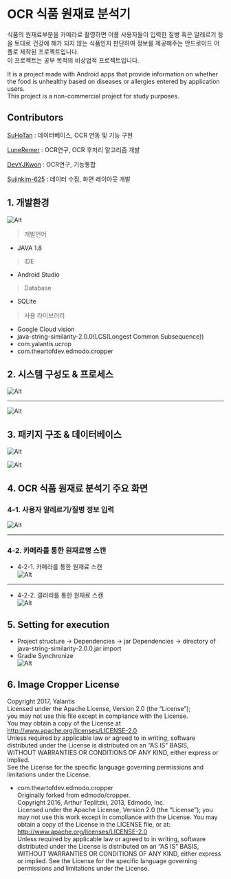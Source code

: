 <h1 id="ocr-식품-원재료-분석기">OCR 식품 원재료 분석기</h1>
<p>식품의 원재료부분을 카메라로 촬영하면 어플 사용자들이 입력한 질병 혹은 알레르기 등을 토대로 건강에 해가 되지 않는 식품인지 판단하여 정보를 제공해주는 안드로이드 어플로 제작된 프로젝트입니다.<br>
이 프로젝트는 공부 목적의 비상업적 프로젝트입니다.</p>
<p>It is a project made with Android apps that provide information on whether the food is unhealthy based on diseases or allergies entered by application users.<br>
This project is a non-commercial project for study purposes.</p>
<h2 id="contributors">Contributors</h2>
<p><a href="https://github.com/SuHoTan">SuHoTan</a> : 데이터베이스, OCR 연동 및 기능 구현</p>
<p><a href="https://github.com/LuneRemer">LuneRemer</a> : OCR연구, OCR 후처리 알고리즘 개발</p>
<p><a href="https://github.com/DevYJKwon">DevYJKwon</a> : OCR연구, 기능통합</p>
<p><a href="https://github.com/Sujinkim-625">Sujinkim-625</a> : 데이터 수집, 화면 레이아웃 개발</p>
<h2 id="개발환경">1. 개발환경</h2>
<p><img src="md/%EA%B0%9C%EB%B0%9C%ED%99%98%EA%B2%BD.PNG" alt="Alt"></p>
<blockquote>
<p>개발언어</p>
</blockquote>
<ul>
<li>JAVA 1.8</li>
</ul>
<blockquote>
<p>IDE</p>
</blockquote>
<ul>
<li>Android Studio</li>
</ul>
<blockquote>
<p>Database</p>
</blockquote>
<ul>
<li>SQLite</li>
</ul>
<blockquote>
<p>사용 라이브러리</p>
</blockquote>
<ul>
<li>Google Cloud vision</li>
<li>java-string-similarity-2.0.0(LCS(Longest Common Subsequence))</li>
<li>com.yalantis.ucrop</li>
<li>com.theartofdev.edmodo.cropper</li>
</ul>
<h2 id="시스템-구성도--프로세스">2. 시스템 구성도 &amp; 프로세스</h2>
<p><img src="md/%EC%8B%9C%EC%8A%A4%ED%85%9C%EA%B5%AC%EC%84%B1%EB%8F%84.PNG" alt="Alt"></p>
<hr>
<p><img src="md/%ED%94%84%EB%A1%9C%EC%84%B8%EC%8A%A4.PNG" alt="Alt"></p>
<h2 id="패키지-구조--데이터베이스">3. 패키지 구조 &amp; 데이터베이스</h2>
<p><img src="md/%ED%8C%A8%ED%82%A4%EC%A7%80%EA%B5%AC%EC%A1%B0.PNG" alt="Alt"></p>
<p><img src="md/%EB%8D%B0%EC%9D%B4%ED%84%B0%EB%B2%A0%EC%9D%B4%EC%8A%A4%EB%AA%A8%EB%8D%B8%EB%A7%81.PNG" alt="Alt"></p>
<h2 id="ocr-식품-원재료-분석기-주요-화면">4. OCR 식품 원재료 분석기 주요 화면</h2>
<h3 id="사용자-알레르기질병-정보-입력">4-1. 사용자 알레르기/질병 정보 입력</h3>
<p><img src="md/%EC%A7%88%EB%B3%91%EC%A0%95%EB%B3%B4%EC%9E%85%EB%A0%A5.PNG" alt="Alt"></p>
<hr>
<h3 id="카메라를-통한-원재료명-스캔">4-2. 카메라를 통한 원재료명 스캔</h3>
<ul>
<li>4-2-1. 카메라를 통한 원재료 스캔<br>
<img src="md/%EC%9B%90%EC%9E%AC%EB%A3%8C%EB%B6%84%EC%84%9D.gif" alt="Alt"></li>
</ul>
<hr>
<ul>
<li>4-2-2. 갤러리를 통한 원재료 스캔<br>
<img src="md/%EA%B0%A4%EB%9F%AC%EB%A6%AC%EC%9B%90%EC%9E%AC%EB%A3%8C%EB%B6%84%EC%84%9D.gif" alt="Alt"></li>
</ul>
<h2 id="setting-for-execution">5. Setting for execution</h2>
<ul>
<li>Project structure -&gt; Dependencies -&gt; jar Dependencies -&gt; directory of java-string-similarity-2.0.0.jar import</li>
<li>Gradle Synchronize<br>
<img src="md/%EC%84%B8%ED%8C%85.PNG" alt="Alt"></li>
</ul>
<h2 id="image-cropper-license">6. Image Cropper License</h2>
<p>Copyright 2017, Yalantis<br>
Licensed under the Apache License, Version 2.0 (the “License”);<br>
you may not use this file except in compliance with the License.<br>
You may obtain a copy of the License at<br>
<a href="http://www.apache.org/licenses/LICENSE-2.0">http://www.apache.org/licenses/LICENSE-2.0</a><br>
Unless required by applicable law or agreed to in writing, software<br>
distributed under the License is distributed on an “AS IS” BASIS,<br>
WITHOUT WARRANTIES OR CONDITIONS OF ANY KIND, either express or implied.<br>
See the License for the specific language governing permissions and<br>
limitations under the License.</p>
<ul>
<li>com.theartofdev.edmodo.cropper<br>
Originally forked from edmodo/cropper.<br>
Copyright 2016, Arthur Teplitzki, 2013, Edmodo, Inc.<br>
Licensed under the Apache License, Version 2.0 (the “License”); you may not use this work except in compliance with the License. You may obtain a copy of the License in the LICENSE file, or at:<br>
<a href="http://www.apache.org/licenses/LICENSE-2.0">http://www.apache.org/licenses/LICENSE-2.0</a><br>
Unless required by applicable law or agreed to in writing, software distributed under the License is distributed on an “AS IS” BASIS, WITHOUT WARRANTIES OR CONDITIONS OF ANY KIND, either express or implied. See the License for the specific language governing permissions and limitations under the License.</li>
</ul>

